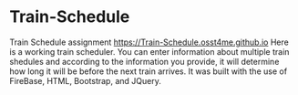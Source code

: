 # Train-Schedule
Train Schedule assignment https://Train-Schedule.osst4me.github.io
Here is a working train scheduler.  You can enter information about multiple train shedules and according to the information you provide, it will determine how long it will be before the next train arrives.  It was built with the use of FireBase, HTML, Bootstrap, and JQuery. 